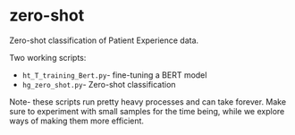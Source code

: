 # zero-shot
Zero-shot classification of Patient Experience data.

Two working scripts:

- `ht_T_training_Bert.py`- fine-tuning a BERT model
- `hg_zero_shot.py`- Zero-shot classification

Note- these scripts run pretty heavy processes and can take forever. Make sure
to experiment with small samples for the time being, while we explore ways of 
making them more efficient.
